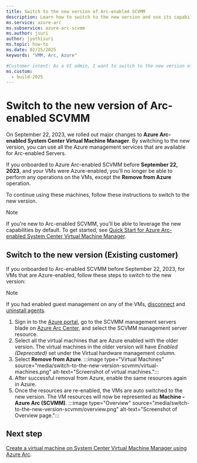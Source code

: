 ```yaml
---
title: Switch to the new version of Arc-enabled SCVMM
description: Learn how to switch to the new version and use its capabilities.
ms.service: azure-arc
ms.subservice: azure-arc-scvmm
ms.author: jsuri
author: jyothisuri
ms.topic: how-to 
ms.date: 02/25/2025
keywords: "VMM, Arc, Azure"

#Customer intent: As a VI admin, I want to switch to the new version of Arc-enabled SCVMM and leverage the associated capabilities
ms.custom:
  - build-2025
---
```


# Switch to the new version of Arc-enabled SCVMM

On September 22, 2023, we rolled out major changes to **Azure Arc-enabled System Center Virtual Machine Manager**. By switching to the new version, you can use all the Azure management services that are available for Arc-enabled Servers.

If you onboarded to Azure Arc-enabled SCVMM before **September 22, 2023**, and your VMs were Azure-enabled, you'll no longer be able to perform any operations on the VMs, except the **Remove from Azure** operation. 

To continue using these machines, follow these instructions to switch to the new version.

>[!NOTE]
>If you're new to Arc-enabled SCVMM, you'll be able to leverage the new capabilities by default. To get started, see [Quick Start for Azure Arc-enabled System Center Virtual Machine Manager](quickstart-connect-system-center-virtual-machine-manager-to-arc.md).

## Switch to the new version (Existing customer)

If you onboarded to Arc-enabled SCVMM before September 22, 2023, for VMs that are Azure-enabled, follow these steps to switch to the new version:

>[!NOTE]
> If you had enabled guest management on any of the VMs, [disconnect](/azure/azure-arc/servers/manage-agent?tabs=windows#step-2-disconnect-the-server-from-azure-arc) and [uninstall agents](/azure/azure-arc/servers/manage-agent?tabs=windows#step-3a-uninstall-the-windows-agent).

1.	Sign in to the [Azure portal](https://portal.azure.com/), go to the SCVMM management servers blade on [Azure Arc Center](https://portal.azure.com/#view/Microsoft_Azure_HybridCompute/AzureArcCenterBlade/~/overview), and select the SCVMM management server resource.
2.	Select all the virtual machines that are Azure enabled with the older version. The virtual machines in the older version will have *Enabled (Deprecated)* set under the Virtual hardware management column.
3.	Select **Remove from Azure**. 
    :::image type="Virtual Machines" source="media/switch-to-the-new-version-scvmm/virtual-machines.png" alt-text="Screenshot of virtual machines.":::
4.	After successful removal from Azure, enable the same resources again in Azure.
5.	Once the resources are re-enabled, the VMs are auto switched to the new version. The VM resources will now be represented as **Machine - Azure Arc (SCVMM)**.
    :::image type="Overview" source="media/switch-to-the-new-version-scvmm/overview.png" alt-text="Screenshot of Overview page.":::

## Next step

[Create a virtual machine on System Center Virtual Machine Manager using Azure Arc](quickstart-connect-system-center-virtual-machine-manager-to-arc.md).